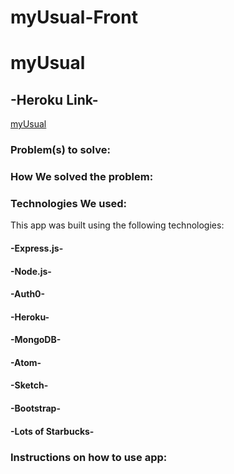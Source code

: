 # myUsual-Front
<h1>myUsual</h1>

<h2>-Heroku Link-</h2>
<a href="https://boiling-wildwood-13698.herokuapp.com/">myUsual</a>

<h3>Problem(s) to solve:</h3>

<p></p>

<p></p>


<h3>How We solved the problem:</h3>
<p><p>

<h3>Technologies We used:</h3>

This app was built using the following technologies:

<h4>-Express.js-</h4>
<h4>-Node.js-</h4>
<h4>-Auth0-</h4>
<h4>-Heroku-</h4>
<h4>-MongoDB-</h4>
<h4>-Atom-</h4>
<h4>-Sketch-</h4>
<h4>-Bootstrap-</h4>
<h4>-Lots of Starbucks-</h4>

<h3>Instructions on how to use app:</h3>
